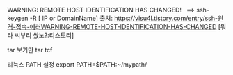 
WARNING: REMOTE HOST IDENTIFICATION HAS CHANGED!  
==>
ssh-keygen -R [ IP or DomainName]
출처: https://visu4l.tistory.com/entry/ssh-원격-접속-에러WARNING-REMOTE-HOST-IDENTIFICATION-HAS-CHANGED [뭐라 씨부리 쌌노?:티스토리]


tar
보기만  tar tcf


리눅스 PATH 설정
export PATH=$PATH:~/mypath/
